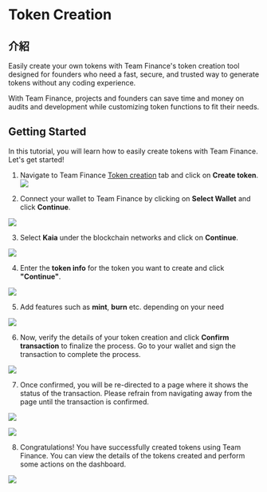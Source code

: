 # Token Creation

## 介紹

Easily create your own tokens with Team Finance's token creation tool designed for founders who need a fast, secure, and trusted way to generate tokens without any coding experience.

With Team Finance, projects and founders can save time and money on audits and development while customizing token functions to fit their needs.

## Getting Started

In this tutorial, you will learn how to easily create tokens with Team Finance. Let's get started!

1. Navigate to Team Finance [Token creation](https://app.team.finance/token-creation) tab and click on **Create token**.
   ![](/img/build/tools/token-management/token-creation/tc-step-1.png)

2. Connect your wallet to Team Finance by clicking on **Select Wallet** and click **Continue**.

![](/img/build/tools/token-management/token-creation/tc-step-2.png)

3. Select **Kaia** under the blockchain networks and click on **Continue**.

![](/img/build/tools/token-management/token-creation/tc-step-3.png)

4. Enter the **token info** for the token you want to create and click **"Continue"**.

![](/img/build/tools/token-management/token-creation/tc-step-4.png)

5. Add features such as **mint**, **burn** etc. depending on your need

![](/img/build/tools/token-management/token-creation/tc-step-5.png)

6. Now, verify the details of your token creation and click **Confirm transaction** to finalize the process. Go to your wallet and sign the transaction to complete the process.

![](/img/build/tools/token-management/token-creation/tc-step-6.png)

7. Once confirmed, you will be re-directed to a page where it shows the status of the transaction. Please refrain from navigating away from the page until the transaction is confirmed.

![](/img/build/tools/token-management/token-creation/tc-step-7a.png)

![](/img/build/tools/token-management/token-creation/tc-step-7b.png)

8. Congratulations! You have successfully created tokens using Team Finance. You can view the details of the tokens created and perform some actions on the dashboard.

![](/img/build/tools/token-management/token-creation/tc-step-8.png)
